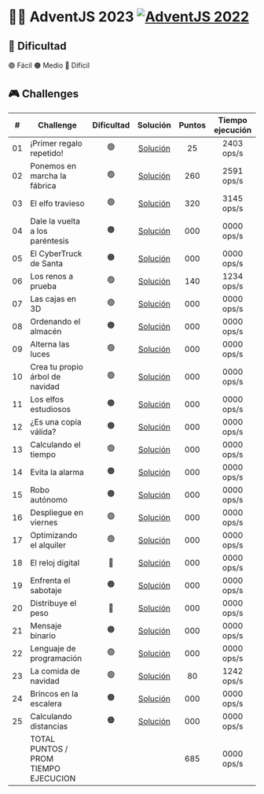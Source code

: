 # 🎅🎄 AdventJS 2023 [![AdventJS 2022](https://img.shields.io/badge/AdventJS%202022-fbbf24?style=flat-square&logo=JavaScript&logoColor=000000)](https://adventjs.dev)

## 🎈 Dificultad

🟢 Fácil 🟠 Medio 🔴 Difícil

## 🎮 Challenges

|  #  | Challenge                               | Dificultad |                   Solución                           |   Puntos  |   Tiempo ejecución   |
| :-: | --------------------------------------- | :--------: | :--------------------------------------------------: | :-------: | :-----------------:  |
| 01  | ¡Primer regalo repetido!                |     🟢     | [Solución](./lib/day01-primer-regalo-repetido/)      |     25    |      2403 ops/s      |
| 02  | Ponemos en marcha la fábrica            |     🟢     | [Solución](./lib/day02-fabrica-en-marcha/)           |    260    |      2591 ops/s      |
| 03  | El elfo travieso                        |     🟢     | [Solución](./lib/day03-el-elfo-travieso/)            |    320    |      3145 ops/s      |
| 04  | Dale la vuelta a los paréntesis         |     🟠     | [Solución](./lib/day04-vuelta-a-los-parentesis/)     |    000    |      0000 ops/s      |
| 05  | El CyberTruck de Santa                  |     🟠     | [Solución](./lib/day23-comida-navidad/)              |    000    |      0000 ops/s      |
| 06  | Los renos a prueba                      |     🟢     | [Solución](./lib/day23-comida-navidad/)              |    140    |      1234 ops/s      |
| 07  | Las cajas en 3D                         |     🟢     | [Solución](./lib/day23-comida-navidad/)              |    000    |      0000 ops/s      |
| 08  | Ordenando el almacén                    |     🟠     | [Solución](./lib/day23-comida-navidad/)              |    000    |      0000 ops/s      |
| 09  | Alterna las luces                       |     🟢     | [Solución](./lib/day23-comida-navidad/)              |    000    |      0000 ops/s      |
| 10  | Crea tu propio árbol de navidad         |     🟢     | [Solución](./lib/day23-comida-navidad/)              |    000    |      0000 ops/s      |
| 11  | Los elfos estudiosos                    |     🟠     | [Solución](./lib/day23-comida-navidad/)              |    000    |      0000 ops/s      |
| 12  | ¿Es una copia válida?                   |     🟠     | [Solución](./lib/day23-comida-navidad/)              |    000    |      0000 ops/s      |
| 13  | Calculando el tiempo                    |     🟢     | [Solución](./lib/day23-comida-navidad/)              |    000    |      0000 ops/s      |
| 14  | Evita la alarma                         |     🟠     | [Solución](./lib/day23-comida-navidad/)              |    000    |      0000 ops/s      |
| 15  | Robo autónomo                           |     🟠     | [Solución](./lib/day23-comida-navidad/)              |    000    |      0000 ops/s      |
| 16  | Despliegue en viernes                   |     🟢     | [Solución](./lib/day23-comida-navidad/)              |    000    |      0000 ops/s      |
| 17  | Optimizando el alquiler                 |     🟢     | [Solución](./lib/day23-comida-navidad/)              |    000    |      0000 ops/s      |
| 18  | El reloj digital                        |     🔴     | [Solución](./lib/day23-comida-navidad/)              |    000    |      0000 ops/s      |
| 19  | Enfrenta el sabotaje                    |     🟠     | [Solución](./lib/day23-comida-navidad/)              |    000    |      0000 ops/s      |
| 20  | Distribuye el peso                      |     🔴     | [Solución](./lib/day23-comida-navidad/)              |    000    |      0000 ops/s      |
| 21  | Mensaje binario                         |     🟠     | [Solución](./lib/day23-comida-navidad/)              |    000    |      0000 ops/s      |
| 22  | Lenguaje de programación                |     🟢     | [Solución](./lib/day23-comida-navidad/)              |    000    |      0000 ops/s      |
| 23  | La comida de navidad                    |     🟢     | [Solución](./lib/day23-comida-navidad/)              |     80    |      1242 ops/s      |
| 24  | Brincos en la escalera                  |     🟠     | [Solución](./lib/day23-comida-navidad/)              |    000    |      0000 ops/s      |
| 25  | Calculando distancias                   |     🟠     | [Solución](./lib/day23-comida-navidad/)              |    000    |      0000 ops/s      |
|     | TOTAL PUNTOS / PROM TIEMPO EJECUCION    |            |                                                       |    685    |      0000 ops/s      |
